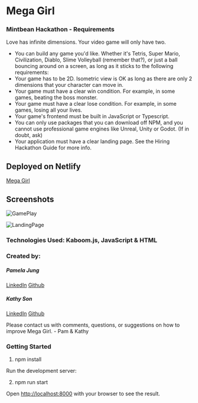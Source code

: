 # Mega Girl

### Mintbean Hackathon - Requirements

Love has infinite dimensions. Your video game will only have two.

- You can build any game you'd like. Whether it's Tetris, Super Mario, Civilization, Diablo, Slime Volleyball (remember that?), or just a ball bouncing around on a screen, as long as it sticks to the following requirements:
- Your game has to be 2D. Isometric view is OK as long as there are only 2 dimensions that your character can move in.
- Your game must have a clear win condition. For example, in some games, beating the boss monster.
- Your game must have a clear lose condition. For example, in some games, losing all your lives.
- Your game's frontend must be built in JavaScript or Typescript.
- You can only use packages that you can download off NPM, and you cannot use professional game engines like Unreal, Unity or Godot. (If in doubt, ask)
- Your application must have a clear landing page. See the Hiring Hackathon Guide for more info.

## Deployed on Netlify

[Mega Girl](https://mega-girl.netlify.app)

## Screenshots

![GamePlay](megaGirl/public/gamePlay.png?raw=true)

![LandingPage](megaGirl/public/landingPage.png?raw=true)

### Technologies Used: Kaboom.js, JavaScript & HTML

### Created by:

##### Pamela Jung

[LinkedIn](https://www.linkedin.com/in/pamjung/) [Github](https://github.com/pamify)

##### Kathy Son

[LinkedIn](https://www.linkedin.com/in/kathy-son/) [Github](https://github.com/kson1128)

Please contact us with comments, questions, or suggestions on how to improve Mega Girl. - Pam & Kathy

### Getting Started

1. npm install

Run the development server:

2. npm run start

Open [http://localhost:8000](http://localhost:8000) with your browser to see the result.
